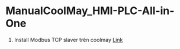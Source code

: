 # ManualCoolMay_HMI-PLC-All-in-One

1. Install Modbus TCP slaver trên coolmay [Link](SettingModbusTCPSlaver.md)
